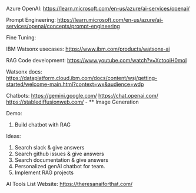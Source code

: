 Azure OpenAI: https://learn.microsoft.com/en-us/azure/ai-services/openai/

Prompt Engineering: https://learn.microsoft.com/en-us/azure/ai-services/openai/concepts/prompt-engineering

Fine Tuning: 

IBM Watsonx usecases: https://www.ibm.com/products/watsonx-ai

RAG Code development: https://www.youtube.com/watch?v=XctooiH0moI

Watsonx docs: https://dataplatform.cloud.ibm.com/docs/content/wsj/getting-started/welcome-main.html?context=wx&audience=wdp

Chatbots:
https://gemini.google.com/
https://chat.openai.com/
https://stablediffusionweb.com/ - ** Image Generation

Demo:
1. Build chatbot with RAG
   
Ideas:
1. Search slack & give answers
2. Search github issues & give answers
3. Search documentation & give answers
4. Personalized genAI chatbot for team.
5. Implement RAG projects

AI Tools List Website:
https://theresanaiforthat.com/
